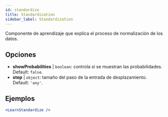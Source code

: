 ```yaml
---
id: standardize
title: Standardization
sidebar_label: Standardization
---
```


Componente de aprendizaje que explica el proceso de normalización de los datos.

## Opciones

* __showProbabilities__ | `boolean`: controla si se muestran las probabilidades. Default: `false`.
* __step__ | `object`: tamaño del paso de la entrada de desplazamiento. Default: `'any'`.


## Ejemplos

```jsx live
<LearnStandardize />
```

